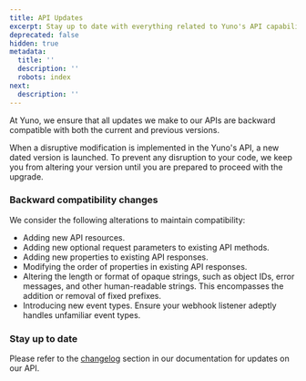 ```yaml
---
title: API Updates
excerpt: Stay up to date with everything related to Yuno's API capabilities
deprecated: false
hidden: true
metadata:
  title: ''
  description: ''
  robots: index
next:
  description: ''
---
```

At Yuno, we ensure that all updates we make to our APIs are backward compatible with both the current and previous versions.

When a disruptive modification is implemented in the Yuno's API, a new dated version is launched. To prevent any disruption to your code, we keep you from altering your version until you are prepared to proceed with the upgrade.

### Backward compatibility changes

We consider the following alterations to maintain compatibility:

- Adding new API resources.
- Adding new optional request parameters to existing API methods.
- Adding new properties to existing API responses.
- Modifying the order of properties in existing API responses.
- Altering the length or format of opaque strings, such as object IDs, error messages, and other human-readable strings. This encompasses the addition or removal of fixed prefixes.
- Introducing new event types. Ensure your webhook listener adeptly handles unfamiliar event types.

### Stay up to date

Please refer to the [changelog](https://docs.y.uno/changelog) section in our documentation for updates on our API.